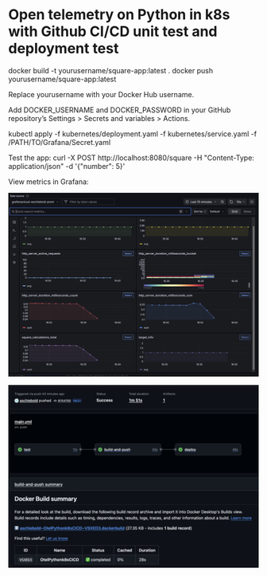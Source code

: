 # Open telemetry on Python in k8s with Github CI/CD unit test and deployment test

docker build -t yourusername/square-app:latest .
docker push yourusername/square-app:latest

Replace yourusername with your Docker Hub username.

Add DOCKER_USERNAME and DOCKER_PASSWORD in your GitHub repository’s Settings > Secrets and variables > Actions.

kubectl apply -f kubernetes/deployment.yaml -f kubernetes/service.yaml -f /PATH/TO/Grafana/Secret.yaml

Test the app:
curl -X POST http://localhost:8080/square -H "Content-Type: application/json" -d '{"number": 5}'

View metrics in Grafana:

![grafanaMetrics](screenshots/grafanaMetrics.png)

![GithubCICD](screenshots/GithubCICD.png)
